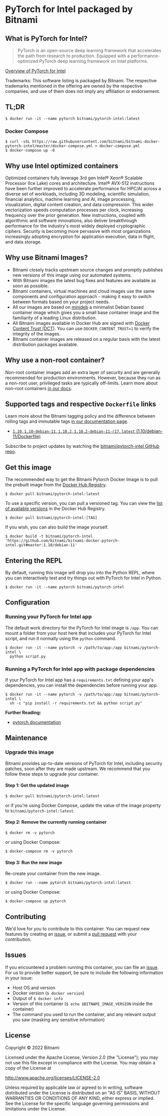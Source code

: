 # PyTorch for Intel packaged by Bitnami

## What is PyTorch for Intel?

> PyTorch is an open-source deep learning framework that accelerates the path from research to production. Equipped with a performance-optimized PyTorch deep learning framework on Intel platforms.  

[Overview of PyTorch for Intel](https://pytorch.org/)

Trademarks: This software listing is packaged by Bitnami. The respective trademarks mentioned in the offering are owned by the respective companies, and use of them does not imply any affiliation or endorsement.

## TL;DR

```console
$ docker run -it --name pytorch bitnami/pytorch-intel:latest
```

### Docker Compose

```console
$ curl -sSL https://raw.githubusercontent.com/bitnami/bitnami-docker-pytorch-intel/master/docker-compose.yml > docker-compose.yml
$ docker-compose up -d
```

## Why use Intel optimized containers

Optimized containers fully leverage 3rd gen Intel® Xeon® Scalable Processor (Ice Lake) cores and architecture. Intel® AVX-512 instructions have been further improved to accelerate performance for HPC/AI across a diverse set of workloads, including 3D modeling, scientific simulation, financial analytics, machine learning and AI, image processing, visualization, digital content creation, and data compression.  This wider vectorization speeds computation processes per clock, increasing frequency over the prior generation. New instructions, coupled with algorithmic and software innovations, also deliver breakthrough performance for the industry's most widely deployed cryptographic ciphers. Security is becoming more pervasive with most organizations increasingly adopting encryption for application execution, data in flight, and data storage.

## Why use Bitnami Images?

* Bitnami closely tracks upstream source changes and promptly publishes new versions of this image using our automated systems.
* With Bitnami images the latest bug fixes and features are available as soon as possible.
* Bitnami containers, virtual machines and cloud images use the same components and configuration approach - making it easy to switch between formats based on your project needs.
* All our images are based on [minideb](https://github.com/bitnami/minideb) a minimalist Debian based container image which gives you a small base container image and the familiarity of a leading Linux distribution.
* All Bitnami images available in Docker Hub are signed with [Docker Content Trust (DCT)](https://docs.docker.com/engine/security/trust/content_trust/). You can use `DOCKER_CONTENT_TRUST=1` to verify the integrity of the images.
* Bitnami container images are released on a regular basis with the latest distribution packages available.

## Why use a non-root container?

Non-root container images add an extra layer of security and are generally recommended for production environments. However, because they run as a non-root user, privileged tasks are typically off-limits. Learn more about non-root containers [in our docs](https://docs.bitnami.com/tutorials/work-with-non-root-containers/).

## Supported tags and respective `Dockerfile` links

Learn more about the Bitnami tagging policy and the difference between rolling tags and immutable tags [in our documentation page](https://docs.bitnami.com/tutorials/understand-rolling-tags-containers/).


* [`1.10`, `1.10-debian-11`, `1.10.2`, `1.10.2-debian-11-r17`, `latest` (1.10/debian-11/Dockerfile)](https://github.com/bitnami/bitnami-docker-pytorch-intel/blob/1.10.2-debian-11-r17/1.10/debian-11/Dockerfile)

Subscribe to project updates by watching the [bitnami/pytorch-intel GitHub repo](https://github.com/bitnami/bitnami-docker-pytorch-intel).

## Get this image

The recommended way to get the Bitnami Pytorch Docker Image is to pull the prebuilt image from the [Docker Hub Registry](https://hub.docker.com/r/bitnami/pytorch-intel).

```console
$ docker pull bitnami/pytorch-intel:latest
```

To use a specific version, you can pull a versioned tag. You can view the [list of available versions](https://hub.docker.com/r/bitnami/pytorch-intel/tags/) in the Docker Hub Registry.

```console
$ docker pull bitnami/pytorch-intel:[TAG]
```

If you wish, you can also build the image yourself.

```console
$ docker build -t bitnami/pytorch-intel 'https://github.com/bitnami/bitnami-docker-pytorch-intel.git#master:1.10/debian-11'
```

## Entering the REPL

By default, running this image will drop you into the Python REPL, where you can interactively test and try things out with PyTorch for Intel in Python.

```console
$ docker run -it --name pytorch bitnami/pytorch-intel
```

## Configuration

### Running your PyTorch for Intel app

The default work directory for the PyTorch for Intel image is `/app`. You can mount a folder from your host here that includes your PyTorch for Intel script, and run it normally using the `python` command.

```console
$ docker run -it --name pytorch -v /path/to/app:/app bitnami/pytorch-intel \
  python script.py
```

### Running a PyTorch for Intel app with package dependencies

If your PyTorch for Intel app has a `requirements.txt` defining your app's dependencies, you can install the dependencies before running your app.

```console
$ docker run -it --name pytorch -v /path/to/app:/app bitnami/pytorch-intel \
  sh -c "pip install -r requirements.txt && python script.py"
```

**Further Reading:**

  - [pytorch documentation](https://pytorch.org/docs/stable/index.html)

## Maintenance

### Upgrade this image

Bitnami provides up-to-date versions of PyTorch for Intel, including security patches, soon after they are made upstream. We recommend that you follow these steps to upgrade your container.

#### Step 1: Get the updated image

```console
$ docker pull bitnami/pytorch-intel:latest
```

or if you're using Docker Compose, update the value of the image property to `bitnami/pytorch-intel:latest`.

#### Step 2: Remove the currently running container

```console
$ docker rm -v pytorch
```

or using Docker Compose:

```console
$ docker-compose rm -v pytorch
```

#### Step 3: Run the new image

Re-create your container from the new image.

```console
$ docker run --name pytorch bitnami/pytorch-intel:latest
```

or using Docker Compose:

```console
$ docker-compose up pytorch
```

## Contributing

We'd love for you to contribute to this container. You can request new features by creating an [issue](https://github.com/bitnami/bitnami-docker-pytorch-intel/issues), or submit a [pull request](https://github.com/bitnami/bitnami-docker-pytorch-intel/pulls) with your contribution.

## Issues

If you encountered a problem running this container, you can file an [issue](https://github.com/bitnami/bitnami-docker-pytorch-intel/issues/new). For us to provide better support, be sure to include the following information in your issue:

- Host OS and version
- Docker version (`$ docker version`)
- Output of `$ docker info`
- Version of this container (`$ echo $BITNAMI_IMAGE_VERSION` inside the container)
- The command you used to run the container, and any relevant output you saw (masking any sensitive information)

## License

Copyright &copy; 2022 Bitnami

Licensed under the Apache License, Version 2.0 (the "License");
you may not use this file except in compliance with the License.
You may obtain a copy of the License at

  <http://www.apache.org/licenses/LICENSE-2.0>

Unless required by applicable law or agreed to in writing, software
distributed under the License is distributed on an "AS IS" BASIS,
WITHOUT WARRANTIES OR CONDITIONS OF ANY KIND, either express or implied.
See the License for the specific language governing permissions and
limitations under the License.

